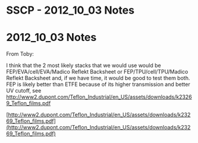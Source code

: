 # SSCP - 2012_10_03 Notes

# 2012_10_03 Notes

From Toby:

I think that the 2 most likely stacks that we would use would be FEP/EVA/cell/EVA/Madico Reflekt Backsheet or FEP/TPU/cell/TPU/Madico Reflekt Backsheet and, if we have time, it would be good to test them both. FEP is likely better than ETFE because of its higher transmission and better UV cutoff, see http://www2.dupont.com/Teflon_Industrial/en_US/assets/downloads/k23269_Teflon_films.pdf

[http://www2.dupont.com/Teflon_Industrial/en_US/assets/downloads/k23269_Teflon_films.pdf](http://www2.dupont.com/Teflon_Industrial/en_US/assets/downloads/k23269_Teflon_films.pdf)

